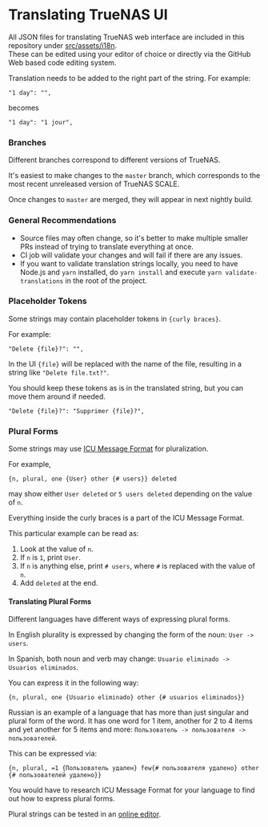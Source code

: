 # Translating TrueNAS UI

All JSON files for translating TrueNAS web interface are included in this repository under [src/assets/i18n](https://github.com/truenas/webui/tree/master/src/assets/i18n). \
These can be edited using your editor of choice or directly via the GitHub Web based code editing system.

Translation needs to be added to the right part of the string. For example:

```
"1 day": "",
```

becomes

```
"1 day": "1 jour",
```

### Branches

Different branches correspond to different versions of TrueNAS.

It's easiest to make changes to the `master` branch, which corresponds to the most recent unreleased version of TrueNAS SCALE.

Once changes to `master` are merged, they will appear in next nightly build.

### General Recommendations

- Source files may often change, so it's better to make multiple smaller PRs instead of trying to translate everything at once.
- CI job will validate your changes and will fail if there are any issues.
- If you want to validate translation strings locally, you need to have Node.js and `yarn` installed, do `yarn install` and execute `yarn validate-translations` in the root of the project.

### Placeholder Tokens

Some strings may contain placeholder tokens in `{curly braces}`.

For example:

```
"Delete {file}?": "",
```

In the UI `{file}` will be replaced with the name of the file, resulting in a string like `"Delete file.txt?"`.

You should keep these tokens as is in the translated string, but you can move them around if needed.

```
"Delete {file}?": "Supprimer {file}?",
```

### Plural Forms

Some strings may use [ICU Message Format](https://formatjs.io/docs/core-concepts/icu-syntax/#plural-format) for pluralization.

For example,

```
{n, plural, one {User} other {# users}} deleted
```

may show either `User deleted` or `5 users deleted` depending on the value of `n`.

Everything inside the curly braces is a part of the ICU Message Format.

This particular example can be read as:

1. Look at the value of `n`.
2. If `n` is `1`, print `User`.
3. If `n` is anything else, print `# users`, where `#` is replaced with the value of `n`.
4. Add `deleted` at the end.

#### Translating Plural Forms

Different languages have different ways of expressing plural forms.

In English plurality is expressed by changing the form of the noun: `User -> users`.

In Spanish, both noun and verb may change: `Usuario eliminado -> Usuarios eliminados`.

You can express it in the following way:

```
{n, plural, one {Usuario eliminado} other {# usuarios eliminados}}
```

Russian is an example of a language that has more than just singular and plural form of the word. It has one word for 1 item, another for 2 to 4 items and yet another for 5 items and more: `Пользователь -> пользователя -> пользователей`.

This can be expressed via:

```
{n, plural, =1 {Пользователь удален} few{# пользователя удалено} other {# пользователей удалено}}
```

You would have to research ICU Message Format for your language to find out how to express plural forms.

Plural strings can be tested in an [online editor](http://format-message.github.io/icu-message-format-for-translators/editor.html).
